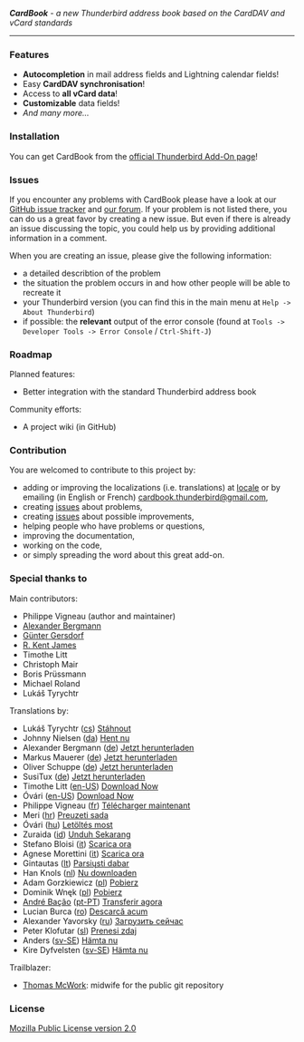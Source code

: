 ***CardBook*** - *a new Thunderbird address book based on the CardDAV and vCard standards*

--------

### Features

* **Autocompletion** in mail address fields and Lightning calendar fields!
* Easy **CardDAV synchronisation**!
* Access to **all vCard data**!
* **Customizable** data fields!
* *And many more…*


### Installation

You can get CardBook from the [official Thunderbird Add-On page](https://addons.mozilla.org/thunderbird/addon/cardbook/)!


### Issues

If you encounter any problems with CardBook please have a look at our [GitHub issue tracker](https://github.com/CardBook/CardBook/issues) and [our forum](https://cardbook.6660.eu/).
If your problem is not listed there, you can do us a great favor by creating a new issue. But even if there is already an issue discussing the topic, you could help us by providing additional information in a comment.

When you are creating an issue, please give the following information:
* a detailed describtion of the problem
* the situation the problem occurs in and how other people will be able to recreate it
* your Thunderbird version (you can find this in the main menu at `Help -> About Thunderbird`)
* if possible: the **relevant** output of the error console (found at `Tools -> Developer Tools -> Error Console` / `Ctrl-Shift-J`)


### Roadmap

Planned features:
* Better integration with the standard Thunderbird address book

Community efforts:
* A project wiki (in GitHub)


### Contribution

You are welcomed to contribute to this project by:
* adding or improving the localizations (i.e. translations) at [locale](https://github.com/CardBook/CardBook/tree/master/chrome/locale) or by emailing (in English or French) [cardbook.thunderbird@gmail.com](mailto:cardbook.thunderbird@gmail.com),
* creating [issues](https://github.com/CardBook/CardBook/issues) about problems,
* creating [issues](https://github.com/CardBook/CardBook/issues) about possible improvements,
* helping people who have problems or questions,
* improving the documentation,
* working on the code,
* or simply spreading the word about this great add-on.


### Special thanks to

Main contributors:
* Philippe Vigneau (author and maintainer)
* [Alexander Bergmann](https://addons.mozilla.org/thunderbird/user/tempuser/)
* [Günter Gersdorf](https://addons.mozilla.org/thunderbird/user/guenter-gersdorf/)
* [R. Kent James](https://github.com/rkent)
* Timothe Litt
* Christoph Mair
* Boris Prüssmann
* Michael Roland
* Lukáš Tyrychtr

Translations by:
* Lukáš Tyrychtr ([cs](https://github.com/CardBook/CardBook/tree/master/chrome/locale/cs)) [Stáhnout](https://addons.mozilla.org/cs/thunderbird/addon/cardbook/)
* Johnny Nielsen ([da](https://github.com/CardBook/CardBook/tree/master/chrome/locale/da)) [Hent nu](https://addons.mozilla.org/da/thunderbird/addon/cardbook/)
* Alexander Bergmann ([de](https://github.com/CardBook/CardBook/tree/master/chrome/locale/de)) [Jetzt herunterladen](https://addons.mozilla.org/de/thunderbird/addon/cardbook/)
* Markus Mauerer ([de](https://github.com/CardBook/CardBook/tree/master/chrome/locale/de)) [Jetzt herunterladen](https://addons.mozilla.org/de/thunderbird/addon/cardbook/)
* Oliver Schuppe ([de](https://github.com/CardBook/CardBook/tree/master/chrome/locale/de)) [Jetzt herunterladen](https://addons.mozilla.org/de/thunderbird/addon/cardbook/)
* SusiTux ([de](https://github.com/CardBook/CardBook/tree/master/chrome/locale/de)) [Jetzt herunterladen](https://addons.mozilla.org/de/thunderbird/addon/cardbook/)
* Timothe Litt ([en-US](https://github.com/CardBook/CardBook/tree/master/chrome/locale/en-US)) [Download Now](https://addons.mozilla.org/en-US/thunderbird/addon/cardbook/)
* Óvári ([en-US](https://github.com/CardBook/CardBook/tree/master/chrome/locale/en-US)) [Download Now](https://addons.mozilla.org/en-US/thunderbird/addon/cardbook/)
* Philippe Vigneau ([fr](https://github.com/CardBook/CardBook/tree/master/chrome/locale/fr)) [Télécharger maintenant](https://addons.mozilla.org/fr/thunderbird/addon/cardbook/)
* Meri ([hr](https://github.com/CardBook/CardBook/tree/master/chrome/locale/hr)) [Preuzeti sada](https://addons.mozilla.org/hr/thunderbird/addon/cardbook/)
* Óvári ([hu](https://github.com/CardBook/CardBook/tree/master/chrome/locale/hu)) [Letöltés most](https://addons.mozilla.org/hu/thunderbird/addon/cardbook/)
* Zuraida ([id](https://github.com/CardBook/CardBook/tree/master/chrome/locale/id)) [Unduh Sekarang](https://addons.mozilla.org/id/thunderbird/addon/cardbook/)
* Stefano Bloisi ([it](https://github.com/CardBook/CardBook/tree/master/chrome/locale/it)) [Scarica ora](https://addons.mozilla.org/it/thunderbird/addon/cardbook/)
* Agnese Morettini ([it](https://github.com/CardBook/CardBook/tree/master/chrome/locale/it)) [Scarica ora](https://addons.mozilla.org/it/thunderbird/addon/cardbook/)
* Gintautas ([lt](https://github.com/CardBook/CardBook/tree/master/chrome/locale/lt)) [Parsiųsti dabar](https://addons.mozilla.org/lt/thunderbird/addon/cardbook/)
* Han Knols ([nl](https://github.com/CardBook/CardBook/tree/master/chrome/locale/nl)) [Nu downloaden](https://addons.mozilla.org/nl/thunderbird/addon/cardbook/)
* Adam Gorzkiewicz ([pl](https://github.com/CardBook/CardBook/tree/master/chrome/locale/pl)) [Pobierz](https://addons.mozilla.org/pl/thunderbird/addon/cardbook/)
* Dominik Wnęk ([pl](https://github.com/CardBook/CardBook/tree/master/chrome/locale/pl)) [Pobierz](https://addons.mozilla.org/pl/thunderbird/addon/cardbook/)
* [André Bação](https://github.com/abacao) ([pt-PT](https://github.com/CardBook/CardBook/tree/master/chrome/locale/pt-PT)) [Transferir agora](https://addons.mozilla.org/pt-PT/thunderbird/addon/cardbook/)
* Lucian Burca ([ro](https://github.com/CardBook/CardBook/tree/master/chrome/locale/ro)) [Descarcă acum](https://addons.mozilla.org/ro/thunderbird/addon/cardbook/)
* Alexander Yavorsky ([ru](https://github.com/CardBook/CardBook/tree/master/chrome/locale/ru)) [Загрузить сейчас](https://addons.mozilla.org/ru/thunderbird/addon/cardbook/)
* Peter Klofutar ([sl](https://github.com/CardBook/CardBook/tree/master/chrome/locale/sl)) [Prenesi zdaj](https://addons.mozilla.org/sl/thunderbird/addon/cardbook/)
* Anders ([sv-SE](https://github.com/CardBook/CardBook/tree/master/chrome/locale/sv-SE)) [Hämta nu](https://addons.mozilla.org/sv-SE/thunderbird/addon/cardbook/)
* Kire Dyfvelsten ([sv-SE](https://github.com/CardBook/CardBook/tree/master/chrome/locale/sv-SE)) [Hämta nu](https://addons.mozilla.org/sv-SE/thunderbird/addon/cardbook/)

Trailblazer:
* [Thomas McWork](https://github.com/thomas-mc-work): midwife for the public git repository

### License

[Mozilla Public License version 2.0](https://github.com/CardBook/CardBook/blob/master/LICENSE.txt)
